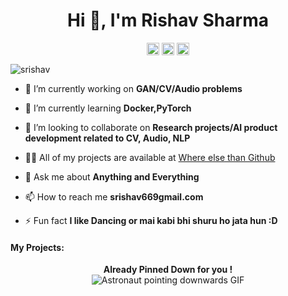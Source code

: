 <h1 align="center"> Hi 👋, I'm Rishav Sharma</h1>
<p align="center">
<a href="https://twitter.com/RishavS49426094" target="blank"><img align="center" src="https://cdn.jsdelivr.net/npm/simple-icons@3.0.1/icons/twitter.svg" alt="srishav" height="20" width="20" /></a>
<a href="https://kaggle.com/srishav" target="blank"><img align="center" src="https://cdn.jsdelivr.net/npm/simple-icons@3.0.1/icons/kaggle.svg" alt="srishav" height="20" width="20" /></a>
<a href="https://www.linkedin.com/in/rishav-sharma-6b2152176/" target="blank"><img align="center" src="https://cdn.jsdelivr.net/npm/simple-icons@3.0.1/icons/linkedin.svg" alt="srishav" height="20" width="20" /></a>
</p>




<p align="left"> <img src="https://komarev.com/ghpvc/?username=flarsu" alt="srishav" /> </p>

- 🔭 I’m currently working on **GAN/CV/Audio problems**

- 🌱 I’m currently learning **Docker,PyTorch**

- 👯 I’m looking to collaborate on **Research projects/AI product development related to CV, Audio, NLP**

- 👨‍💻 All of my projects are available at [Where else than Github](https://github.com/flarsu)

- 💬 Ask me about **Anything and Everything**

- 📫 How to reach me **srishav669gmail.com**

- ⚡ Fun fact **I like Dancing or mai kabi bhi shuru ho jata hun :D**

#### My Projects:
<p align="center">
<b>Already Pinned Down for you !</b></br>
<img alt="Astronaut pointing downwards GIF" src="https://media.giphy.com/media/Js7cqIkpxFy0bILFFA/giphy.gif">
</p>


